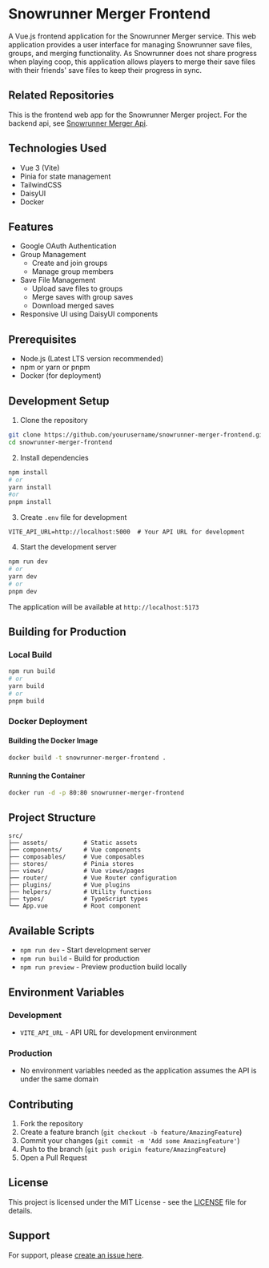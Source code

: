 # Snowrunner Merger Frontend

A Vue.js frontend application for the Snowrunner Merger service. This web application provides a user interface for managing Snowrunner save files, groups, and merging functionality.
As Snowrunner does not share progress when playing coop, this application allows players to merge their save files with their friends' save files to keep their progress in sync.

## Related Repositories

This is the frontend web app for the Snowrunner Merger project. For the backend api, see [Snowrunner Merger Api](https://github.com/TheDrinix/snowrunner-merger-api).

## Technologies Used

- Vue 3 (Vite)
- Pinia for state management
- TailwindCSS
- DaisyUI
- Docker

## Features

- Google OAuth Authentication
- Group Management
    - Create and join groups
    - Manage group members
- Save File Management
    - Upload save files to groups
    - Merge saves with group saves
    - Download merged saves
- Responsive UI using DaisyUI components

## Prerequisites

- Node.js (Latest LTS version recommended)
- npm or yarn or pnpm
- Docker (for deployment)

## Development Setup

1. Clone the repository
```bash
git clone https://github.com/yourusername/snowrunner-merger-frontend.git
cd snowrunner-merger-frontend
```

2. Install dependencies
```bash
npm install
# or
yarn install
#or
pnpm install
```

3. Create `.env` file for development
```env
VITE_API_URL=http://localhost:5000  # Your API URL for development
```

4. Start the development server
```bash
npm run dev
# or
yarn dev
# or
pnpm dev
```

The application will be available at `http://localhost:5173`

## Building for Production

### Local Build
```bash
npm run build
# or
yarn build
# or
pnpm build
```

### Docker Deployment

#### Building the Docker Image
```bash
docker build -t snowrunner-merger-frontend .
```

#### Running the Container
```bash
docker run -d -p 80:80 snowrunner-merger-frontend
```

## Project Structure

```
src/
├── assets/          # Static assets
├── components/      # Vue components
├── composables/     # Vue composables
├── stores/          # Pinia stores
├── views/           # Vue views/pages
├── router/          # Vue Router configuration
├── plugins/         # Vue plugins
├── helpers/         # Utility functions
├── types/           # TypeScript types
└── App.vue          # Root component
```

## Available Scripts

- `npm run dev` - Start development server
- `npm run build` - Build for production
- `npm run preview` - Preview production build locally

## Environment Variables

### Development
- `VITE_API_URL` - API URL for development environment

### Production
- No environment variables needed as the application assumes the API is under the same domain

## Contributing

1. Fork the repository
2. Create a feature branch (`git checkout -b feature/AmazingFeature`)
3. Commit your changes (`git commit -m 'Add some AmazingFeature'`)
4. Push to the branch (`git push origin feature/AmazingFeature`)
5. Open a Pull Request

## License

This project is licensed under the MIT License - see the [LICENSE](LICENSE) file for details.

## Support

For support, please [create an issue here](https://github.com/TheDrinix/snowrunner-merger-web/issues).